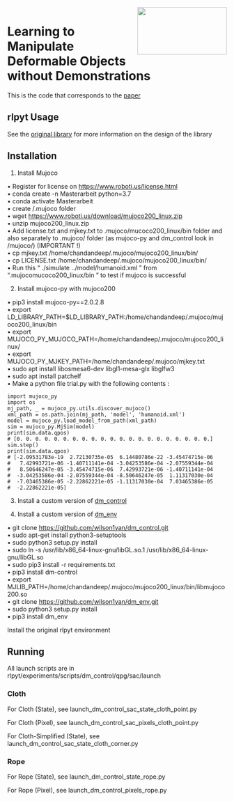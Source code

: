 <img align="right" width="205" height="109" src="/images/bair_logo.png">

# Learning to Manipulate Deformable Objects without Demonstrations

This is the code that corresponds to the [paper](https://arxiv.org/abs/1910.13439)

## rlpyt Usage
See the [original library](https://github.com/astooke/rlpyt) for more information on the design of the library

## Installation

1) Install Mujoco  

• Register for license on https://www.roboti.us/license.html  
• conda create -n Masterarbeit python=3.7  
• conda activate Masterarbeit  
• create /.mujoco folder  
• wget https://www.roboti.us/download/mujoco200_linux.zip  
• unzip mujoco200_linux.zip  
• Add license.txt and mjkey.txt to .mujoco/mucoco200_linux/bin folder and also separately to .mujoco/ folder (as mujoco-py and dm_control look in /mujoco/) (IMPORTANT !)  
• cp mjkey.txt /home/chandandeep/.mujoco/mujoco200_linux/bin/  
• cp LICENSE.txt /home/chandandeep/.mujoco/mujoco200_linux/bin/  
• Run this “ ./simulate ../model/humanoid.xml ” from “.mujocomucoco200_linux/bin ” to test if mujoco is successful  

2) Install mujoco-py with mujoco200  

• pip3 install mujoco-py==2.0.2.8  
• export LD_LIBRARY_PATH=$LD_LIBRARY_PATH:/home/chandandeep/.mujoco/mujoco200_linux/bin  
• export MUJOCO_PY_MUJOCO_PATH=/home/chandandeep/.mujoco/mujoco200_linux/  
• export MUJOCO_PY_MJKEY_PATH=/home/chandandeep/.mujoco/mjkey.txt  
• sudo apt install libosmesa6-dev libgl1-mesa-glx libglfw3   
• sudo apt install patchelf  
• Make a python file trial.py with the following contents :   
```  
import mujoco_py
import os
mj_path, _ = mujoco_py.utils.discover_mujoco()
xml_path = os.path.join(mj_path, 'model', 'humanoid.xml')
model = mujoco_py.load_model_from_path(xml_path)
sim = mujoco_py.MjSim(model)
print(sim.data.qpos)
# [0. 0. 0. 0. 0. 0. 0. 0. 0. 0. 0. 0. 0. 0. 0. 0. 0. 0. 0. 0. 0.]
sim.step()
print(sim.data.qpos)
# [-2.09531783e-19  2.72130735e-05  6.14480786e-22 -3.45474715e-06
#   7.42993721e-06 -1.40711141e-04 -3.04253586e-04 -2.07559344e-04
#   8.50646247e-05 -3.45474715e-06  7.42993721e-06 -1.40711141e-04
#  -3.04253586e-04 -2.07559344e-04 -8.50646247e-05  1.11317030e-04
#  -7.03465386e-05 -2.22862221e-05 -1.11317030e-04  7.03465386e-05
#  -2.22862221e-05]
```  

3) Install a custom version of [dm_control](https://github.com/wilson1yan/dm_control)  

4) Install a custom version of [dm_env](https://github.com/wilson1yan/dm_env)  

• git clone https://github.com/wilson1yan/dm_control.git  
• sudo apt-get install python3-setuptools  
• sudo python3 setup.py install  
• sudo ln -s /usr/lib/x86_64-linux-gnu/libGL.so.1 /usr/lib/x86_64-linux-gnu/libGL.so  
• sudo pip3 install -r requirements.txt  
• pip3 install dm-control  
• export MJLIB_PATH=/home/chandandeep/.mujoco/mujoco200_linux/bin/libmujoco200.so  
• git clone https://github.com/wilson1yan/dm_env.git  
• sudo python3 setup.py install  
• pip3 install dm_env  
  
Install the original rlpyt environment  

## Running

All launch scripts are in rlpyt/experiments/scripts/dm_control/qpg/sac/launch

### Cloth

For Cloth (State), see launch_dm_control_sac_state_cloth_point.py

For Cloth (Pixel), see launch_dm_control_sac_pixels_cloth_point.py

For Cloth-Simplified (State), see launch_dm_control_sac_state_cloth_corner.py

### Rope

For Rope (State), see launch_dm_control_state_rope.py

For Rope (Pixel), see launch_dm_control_pixels_rope.py
